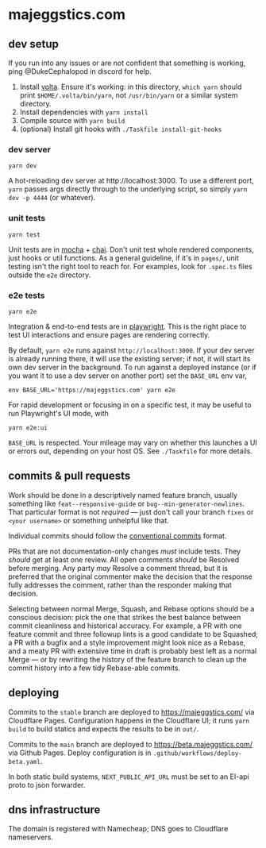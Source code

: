 # majeggstics.com

## dev setup

If you run into any issues or are not confident that something is working, ping
@DukeCephalopod in discord for help.

1. Install [volta][]. Ensure it's working: in this directory, `which yarn` should print
   `$HOME/.volta/bin/yarn`, not `/usr/bin/yarn` or a similar system directory.
1. Install dependencies with `yarn install`
1. Compile source with `yarn build`
1. (optional) Install git hooks with `./Taskfile install-git-hooks`

### dev server

```
yarn dev
```

A hot-reloading dev server at http://localhost:3000. To use a different port,
`yarn` passes args directly through to the underlying script, so simply
`yarn dev -p 4444` (or whatever).

### unit tests

```
yarn test
```

Unit tests are in [mocha][] + [chai][]. Don't unit test whole rendered components, just hooks
or util functions. As a general guideline, if it's in `pages/`, unit testing isn't the right
tool to reach for. For examples, look for `.spec.ts` files outside the `e2e` directory.

### e2e tests

```
yarn e2e
```

Integration & end-to-end tests are in [playwright][]. This is the right place to test
UI interactions and ensure pages are rendering correctly.

By default, `yarn e2e` runs against `http://localhost:3000`. If your dev server is
already running there, it will use the existing server; if not, it will start its own
dev server in the background. To run against a deployed instance (or if you want it to
use a dev server on another port) set the `BASE_URL` env var,

```
env BASE_URL='https://majeggstics.com' yarn e2e
```

For rapid development or focusing in on a specific test, it may be useful to run
Playwright's UI mode, with

```
yarn e2e:ui
```

`BASE_URL` is respected. Your mileage may vary on whether this launches a UI or errors
out, depending on your host OS. See `./Taskfile` for more details.

## commits & pull requests

Work should be done in a descriptively named feature branch, usually something like
`feat--responsive-guide` or `bug--min-generator-newlines`. That particular format is
not _required_ — just don't call your branch `fixes` or `<your username>` or something
unhelpful like that.

Individual commits should follow the [conventional commits][] format.

PRs that are not documentation-only changes _must_ include tests. They _should_ get at
least one review. All open comments _should_ be Resolved before merging. Any party _may_
Resolve a comment thread, but it is preferred that the original commenter make the
decision that the response fully addresses the comment, rather than the responder making
that decision.

Selecting between normal Merge, Squash, and Rebase options should be a conscious
decision: pick the one that strikes the best balance between commit cleanliness and
historical accuracy. For example, a PR with one feature commit and three followup lints
is a good candidate to be Squashed; a PR with a bugfix and a style improvement might
look nice as a Rebase, and a meaty PR with extensive time in draft is probably best left
as a normal Merge — or by rewriting the history of the feature branch to clean up the
commit history into a few tidy Rebase-able commits.

## deploying

Commits to the `stable` branch are deployed to https://majeggstics.com/ via
Cloudflare Pages. Configuration happens in the Cloudflare UI; it runs `yarn build`
to build statics and expects the results to be in `out/`.

Commits to the `main` branch are deployed to https://beta.majeggstics.com/ via Github
Pages. Deploy configuration is in `.github/workflows/deploy-beta.yaml`.

In both static build systems, `NEXT_PUBLIC_API_URL` must be set to an EI-api proto to
json forwarder.

## dns infrastructure

The domain is registered with Namecheap; DNS goes to Cloudflare nameservers.

[chai]: https://www.chaijs.com/
[conventional commits]: https://www.conventionalcommits.org/en/v1.0.0/
[mocha]: https://mochajs.org/
[playwright]: http://playwright.dev/
[volta]: https://docs.volta.sh/guide/getting-started
